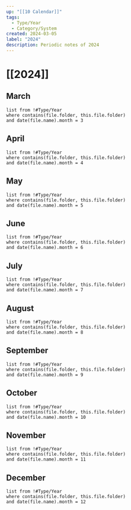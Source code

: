 ```yaml
---
up: "[[10 Calendar]]"
tags:
  - Type/Year
  - Category/System
created: 2024-03-05
label: "2024"
description: Periodic notes of 2024
---
```

# [[2024]]
## March
```dataview
list from !#Type/Year
where contains(file.folder, this.file.folder) 
and date(file.name).month = 3
```
## April
```dataview
list from !#Type/Year
where contains(file.folder, this.file.folder) 
and date(file.name).month = 4
```
## May
```dataview
list from !#Type/Year
where contains(file.folder, this.file.folder) 
and date(file.name).month = 5
```
## June
```dataview
list from !#Type/Year
where contains(file.folder, this.file.folder) 
and date(file.name).month = 6
```
## July
```dataview
list from !#Type/Year
where contains(file.folder, this.file.folder) 
and date(file.name).month = 7
```

## August
```dataview
list from !#Type/Year
where contains(file.folder, this.file.folder) 
and date(file.name).month = 8
```

## September
```dataview
list from !#Type/Year
where contains(file.folder, this.file.folder) 
and date(file.name).month = 9
```

## October
```dataview
list from !#Type/Year
where contains(file.folder, this.file.folder) 
and date(file.name).month = 10
```

## November
```dataview
list from !#Type/Year
where contains(file.folder, this.file.folder) 
and date(file.name).month = 11
```

## December
```dataview
list from !#Type/Year
where contains(file.folder, this.file.folder) 
and date(file.name).month = 12
```

